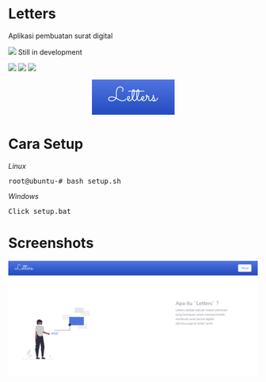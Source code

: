 # Letters
Aplikasi pembuatan surat digital

![](https://img.shields.io/badge/Warning-Under_Development-yellow) Still in development

![](https://img.shields.io/badge/Language-Javascript-yellow?logo=javascript) ![](https://img.shields.io/badge/Language-php-purple?logo=php) ![](https://img.shields.io/badge/Frontend-Bootstrap-blue?logo=bootstrap) 

<div align='center'>
    <img src="https://raw.githubusercontent.com/FajarTheGGman/letters/main/public/assets/img/banner.png?token=AIQPJFLNRXFVMH4TMIZXQRDBRD5KQ" />
</div>

# Cara Setup
<i>Linux</i>
<pre>
root@ubuntu-# bash setup.sh
</pre>

<i>Windows</i>
<pre>
Click setup.bat
</pre>

# Screenshots
![](https://raw.githubusercontent.com/FajarTheGGman/letters/main/public/assets/img/screenshot.png)
